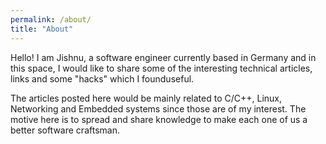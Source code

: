 ```yaml
---
permalink: /about/
title: "About"
---
```

Hello! I am Jishnu, a software engineer currently based in Germany and in this space, I would like to share some of the interesting technical articles, links and some "hacks" which I founduseful.

The articles posted here would be mainly related to C/C++, Linux, Networking and Embedded systems since those are of my interest. The motive here is to spread and share knowledge to make each one of us a better software craftsman.

